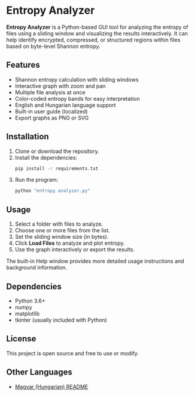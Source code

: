 # Entropy Analyzer

**Entropy Analyzer** is a Python-based GUI tool for analyzing the entropy of files using a sliding window and visualizing the results interactively. It can help identify encrypted, compressed, or structured regions within files based on byte-level Shannon entropy.

## Features

- Shannon entropy calculation with sliding windows
- Interactive graph with zoom and pan
- Multiple file analysis at once
- Color-coded entropy bands for easy interpretation
- English and Hungarian language support
- Built-in user guide (localized)
- Export graphs as PNG or SVG

## Installation

1. Clone or download the repository.
2. Install the dependencies:
   ```bash
   pip install -r requirements.txt
   ```
3. Run the program:
   ```bash
   python "entropy analyzer.py"
   ```

## Usage

1. Select a folder with files to analyze.
2. Choose one or more files from the list.
3. Set the sliding window size (in bytes).
4. Click **Load Files** to analyze and plot entropy.
5. Use the graph interactively or export the results.

The built-in Help window provides more detailed usage instructions and background information.

## Dependencies

- Python 3.6+
- numpy
- matplotlib
- tkinter (usually included with Python)

## License

This project is open source and free to use or modify.

## Other Languages

- [Magyar (Hungarian) README](README_HU.md)
